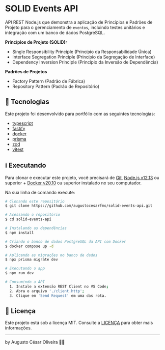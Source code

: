# SOLID Events API

API REST Node.js que demonstra a aplicação de Princípios e Padrões de Projeto para o gerenciamento de `eventos`, incluindo testes unitários e integração com um banco de dados PostgreSQL.

**Princípios de Projeto (SOLID):**

- Single Responsibility Principle (Princípio da Responsabilidade Única)
- Interface Segregation Principle (Princípio da Segregação de Interface)
- Dependency Inversion Principle (Princípio da Inversão de Dependência)

**Padrões de Projetos**

- Factory Pattern (Padrão de Fábrica)
- Repository Pattern (Padrão de Repositório)

## 🚀 Tecnologias

Este projeto foi desenvolvido para portfólio com as seguintes tecnologias:

- [typescript](https://www.typescriptlang.org/)
- [fastify](https://fastify.dev/docs/v4.26.x/)
- [docker](https://www.docker.com/)
- [prisma](https://www.prisma.io/docs/getting-started)
- [zod](https://zod.dev/)
- [vitest](https://vitest.dev/guide/)

## ℹ️ Executando

Para clonar e executar este projeto, você precisará de [Git](https://git-scm.com), [Node.js v12.13](https://nodejs.org/) ou superior + [Docker v20.10](https://www.docker.com/) ou superior instalado no seu computador.

Na sua linha de comando execute:

```bash
# Clonando este repositório
$ git clone https://github.com/augustocesarfmo/solid-events-api.git

# Acessando o repositório
$ cd solid-events-api

# Instalando as dependências
$ npm install

# Criando o banco de dados PostgreSQL da API com Docker
$ docker compose up -d

# Aplicando as migrações no banco de dados
$ npx prisma migrate dev

# Executando o app
$ npm run dev

# Consumindo a API
  1. Instale a extensão REST Client no VS Code;
  2. Abra o arquivo './client.http';
  3. Clique em 'Send Request' em uma das rota.
```

## 📝 Licença

Este projeto está sob a licença MIT. Consulte a [LICENÇA](https://github.com/augustocesarfmo/solid-events-api/blob/main/LICENSE.md) para obter mais informações.

---

by Augusto César Oliveira 👐🏼
